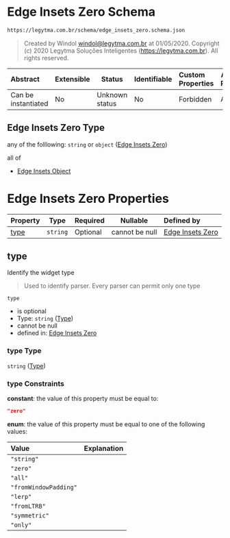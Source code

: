 # Edge Insets Zero Schema

```txt
https://legytma.com.br/schema/edge_insets_zero.schema.json
```




> Created by Windol [windol@legytma.com.br](mailto:windol@legytma.com.br) at 01/05/2020.
> Copyright (c) 2020 Legytma Soluções Inteligentes (<https://legytma.com.br>). All rights reserved.
>

| Abstract            | Extensible | Status         | Identifiable | Custom Properties | Additional Properties | Access Restrictions | Defined In                                                                                    |
| :------------------ | ---------- | -------------- | ------------ | :---------------- | --------------------- | ------------------- | --------------------------------------------------------------------------------------------- |
| Can be instantiated | No         | Unknown status | No           | Forbidden         | Allowed               | none                | [edge_insets_zero.schema.json](../schema/edge_insets_zero.schema.json) |

## Edge Insets Zero Type

any of the folllowing: `string` or `object` ([Edge Insets Zero](edge_insets_zero.md))

all of

-   [Edge Insets Object](edge_insets-oneof-edge-insets-object.md)

# Edge Insets Zero Properties

| Property      | Type     | Required | Nullable       | Defined by                                                                                                                                 |
| :------------ | -------- | -------- | -------------- | :----------------------------------------------------------------------------------------------------------------------------------------- |
| [type](#type) | `string` | Optional | cannot be null | [Edge Insets Zero](edge_insets_zero-properties-type.md) |

## type

Identify the widget type


> Used to identify parser. Every parser can permit only one type
>

`type`

-   is optional
-   Type: `string` ([Type](edge_insets_zero-properties-type.md))
-   cannot be null
-   defined in: [Edge Insets Zero](edge_insets_zero-properties-type.md)

### type Type

`string` ([Type](edge_insets_zero-properties-type.md))

### type Constraints

**constant**: the value of this property must be equal to:

```json
"zero"
```

**enum**: the value of this property must be equal to one of the following values:

| Value                 | Explanation |
| :-------------------- | ----------- |
| `"string"`            |             |
| `"zero"`              |             |
| `"all"`               |             |
| `"fromWindowPadding"` |             |
| `"lerp"`              |             |
| `"fromLTRB"`          |             |
| `"symmetric"`         |             |
| `"only"`              |             |
